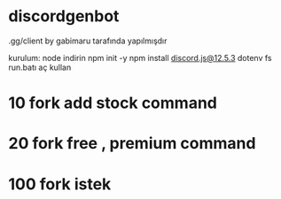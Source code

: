# discordgenbot
.gg/client by gabimaru tarafında yapılmışdır

kurulum:
node indirin
npm init -y
npm install discord.js@12.5.3 dotenv fs
run.batı aç kullan

# 10 fork add stock command
# 20 fork free , premium command
# 100 fork istek 
